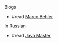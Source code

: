 Blogs

- #read [Marco Behler](https://www.marcobehler.com/)

In Russian

- #read [Java Master](https://java-master.com/)
